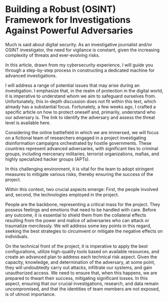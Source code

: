 <h1> Building a Robust (OSINT) Framework for Investigations Against Powerful Adversaries</h1>

Much is said about digital security. As an investigative journalist and/or OSINT investigator, the need for vigilance is constant, given the increasing complexity of threats and ever-evolving risks.

In this article, drawn from my cybersecurity experience, I will guide you through a step-by-step process in constructing a dedicated machine for advanced investigations.

I will address a range of potential issues that may arise during an investigation. I emphasize that, in the realm of protection in the digital world, it is imperative to understand whom we aim to safeguard ourselves from. Unfortunately, this in-depth discussion does not fit within this text, which already has a substantial focus. Fortunately, a few weeks ago, I crafted a specific article on how to protect oneself and, primarily, understand who our adversary is. The link to identify the adversary and assess the threat level is available here.

Considering the online battlefield in which we are immersed, we will focus on a fictional team of researchers engaged in a project investigating disinformation campaigns orchestrated by hostile governments. These countries represent advanced adversaries, with significant ties to criminal groups, including mercenary militaries, terrorist organizations, mafias, and highly specialized hacker groups (APTs).

In this challenging environment, it is vital for the team to adopt stringent measures to mitigate various risks, thereby ensuring the success of the project.

Within this context, two crucial aspects emerge: First, the people involved and, second, the technologies employed in the project.

People are the backbone, representing a critical mass for the project. They possess feelings and emotions that need to be handled with care. Before any outcome, it is essential to shield them from the collateral effects resulting from the power and malice of adversaries who can attack or traumatize mercilessly. We will address some key points in this regard, seeking the best strategies to circumvent or mitigate the negative effects on individuals.

On the technical front of the project, it is imperative to apply the best configurations, utilize high-quality tools based on available resources, and create an advanced plan to address each technical risk aspect. Given the capacity, knowledge, and determination of the adversary, at some point, they will undoubtedly carry out attacks, infiltrate our systems, and gain unauthorized access. We need to ensure that, when this happens, we are prepared to thwart their success, mitigating significant losses. In this aspect, ensuring that our crucial investigations, research, and data remain uncompromised, and that the identities of team members are not exposed, is of utmost importance.
